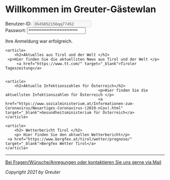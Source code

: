 <h1> Willkommen im Greuter-Gästewlan </h1>

  <form>
  Benutzer-ID: <input type="text" name="Benutzer-ID" value="3545852156qq77452" disabled="disabled" />
    <br />
    Passwort: <input type="text" name="Passwort" value="******************************" readonly="readonly" />
    <br />
     
     
</form>


<p> Ihre Anmeldung war erfolgreich.

     
    <article>
        <h2>Aktuelles aus Tirol und der Welt </h2>
     <p>Hier finden Sie die aktuellsten News aus Tirol und der Welt </p>
         <a href="https://www.tt.com/" target="_blank">Tiroler Tageszeitung</a>
    
 
    <article>
        <h2>Aktuelle Infektionszahlen für Österreich</h2>
                                             <p>Hier finden Sie die aktuellsten Infektionszahlen für Österreich </p>
                                             <a href="https://www.sozialministerium.at/Informationen-zum-Coronavirus/Neuartiges-Coronavirus-(2019-nCov).html" target="_blank">Gesundheitsministerium für Österreich</a>
    </article>
     
    <article>
        <h2> Wetterbericht Tirol </h2>
        <p> Hier finden Sie den aktuellen Wetterbericht</p>
     <a href="https://www.bergfex.at/tirol/wetter/prognose/" target="_blank">Bergfex Wetter Tirol</a> 
    </article>
     
 
<hr>




<p> <a href="mailto:lukasflorian.greuter@gmail.com">Bei Fragen/Wünsche/Anregungen oder kontaktieren Sie uns gerne via Mail</a> </p>
  
  
<footer>
    <i>Copyright 2021 by Greuter</i>
</footer>
 
